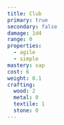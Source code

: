 ```yaml
---
title: Club
primary: true
secondary: false
damage: 1d4
range: 0
properties:
  - agile
  - simple
mastery: sap
cost: 6
weight: 0.1
crafting:
  wood: 2
  metal: 0
  textile: 1
  stone: 0
---
```


